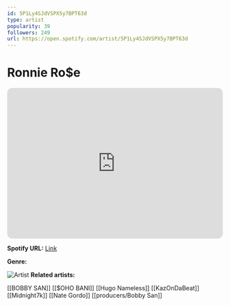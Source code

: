 ```yaml
---
id: 5P1Ly4SJdVSPX5y7BPT63d
type: artist
popularity: 39
followers: 249
url: https://open.spotify.com/artist/5P1Ly4SJdVSPX5y7BPT63d
---
```

# Ronnie Ro$e

<iframe style="border-radius:12px" src="https://open.spotify.com/embed/artist/5P1Ly4SJdVSPX5y7BPT63d" width="100%" height="352" frameBorder="0" allowfullscreen="" allow="autoplay; clipboard-write; encrypted-media; fullscreen; picture-in-picture" loading="lazy"></iframe>

**Spotify URL:** [Link](https://open.spotify.com/artist/5P1Ly4SJdVSPX5y7BPT63d)

**Genre:** 

![Artist](https://i.scdn.co/image/ab67616d0000b273970e3d694629e2633d2d3ccb)
**Related artists:**

[[BOBBY SAN]]
[[$OHO BANI]]
[[Hugo Nameless]]
[[KazOnDaBeat]]
[[Midnight7k]]
[[Nate Gordo]]
[[producers/Bobby San]]
